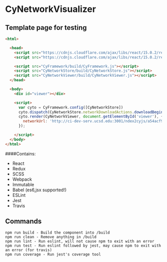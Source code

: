
CyNetworkVisualizer
====================

## Template page for testing

```html
<html>

  <head>
    <script src="https://cdnjs.cloudflare.com/ajax/libs/react/15.0.2/react-with-addons.js"></script>
    <script src="https://cdnjs.cloudflare.com/ajax/libs/react/15.0.2/react-dom.js"></script>

    <script src="CyFramework/build/CyFramework.js"></script>
    <script src="CyNetworkStore/build/CyNetworkStore.js"></script>
    <script src="CyNetworkViewer/build/CyNetworkViewer.js"></script>
  </head>

  <body>
    <div id="viewer"></div>

    <script>
      var cyto = CyFramework.config([CyNetworkStore])
      cyto.dispatch(CyNetworkStore.networkDownloadActions.downloadBegin())
      cyto.render(CyNetworkViewer, document.getElementById('viewer'), {
        networkUrl: 'http://ci-dev-serv.ucsd.edu:3001/ndex2cyjs/a54acf93-1300-11e6-9191-0660b7976219?server=dev2'
      });

    </script>
  </body>
</html>
```

####Contains:
- React
- Redux
- SCSS
- Webpack
- Immutable
- Babel (es6,jsx supported!)
- ESLint
- Jest
- Travis

Commands
--------
```
npm run build - Build the component into /build
npm run clean - Remove anything in /build
npm run lint - Run eslint, will not cause npm to exit with an error
npm run test - Run eslint followed by jest, may cause npm to exit with an error (for travis)
npm run coverage - Run jest's coverage tool
```
